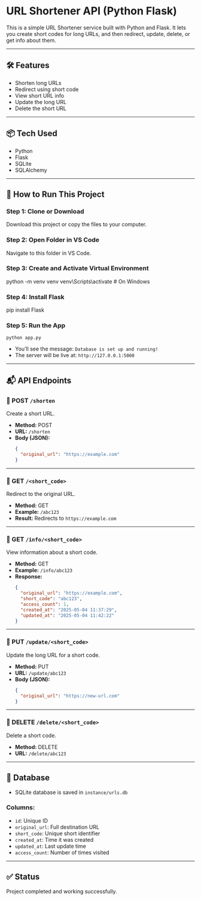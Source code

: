 # URL Shortener API (Python Flask)

This is a simple URL Shortener service built with Python and Flask. It lets you create short codes for long URLs, and then redirect, update, delete, or get info about them.

---

## 🛠️ Features

- Shorten long URLs
- Redirect using short code
- View short URL info
- Update the long URL
- Delete the short URL

---

## 📦 Tech Used

- Python
- Flask
- SQLite
- SQLAlchemy

---

## 🚀 How to Run This Project

### Step 1: Clone or Download

Download this project or copy the files to your computer.

### Step 2: Open Folder in VS Code

Navigate to this folder in VS Code.

### Step 3: Create and Activate Virtual Environment


python -m venv venv
venv\Scripts\activate  # On Windows

### Step 4: Install Flask

pip install Flask


### Step 5: Run the App

```
python app.py
```

- You’ll see the message: `Database is set up and running!`
- The server will be live at: `http://127.0.0.1:5000`

---

## 📬 API Endpoints

### 🔹 POST `/shorten`

Create a short URL.

- **Method:** POST  
- **URL:** `/shorten`  
- **Body (JSON):**
  ```json
  {
    "original_url": "https://example.com"
  }
  ```

---

### 🔹 GET `/<short_code>`

Redirect to the original URL.

- **Method:** GET  
- **Example:** `/abc123`  
- **Result:** Redirects to `https://example.com`

---

### 🔹 GET `/info/<short_code>`

View information about a short code.

- **Method:** GET  
- **Example:** `/info/abc123`  
- **Response:**
  ```json
  {
    "original_url": "https://example.com",
    "short_code": "abc123",
    "access_count": 1,
    "created_at": "2025-05-04 11:37:29",
    "updated_at": "2025-05-04 11:42:22"
  }
  ```

---

### 🔹 PUT `/update/<short_code>`

Update the long URL for a short code.

- **Method:** PUT  
- **URL:** `/update/abc123`  
- **Body (JSON):**
  ```json
  {
    "original_url": "https://new-url.com"
  }
  ```

---

### 🔹 DELETE `/delete/<short_code>`

Delete a short code.

- **Method:** DELETE  
- **URL:** `/delete/abc123`

---

## 📂 Database

- SQLite database is saved in `instance/urls.db`

### Columns:

- `id`: Unique ID
- `original_url`: Full destination URL
- `short_code`: Unique short identifier
- `created_at`: Time it was created
- `updated_at`: Last update time
- `access_count`: Number of times visited

---

## ✅ Status

Project completed and working successfully.
